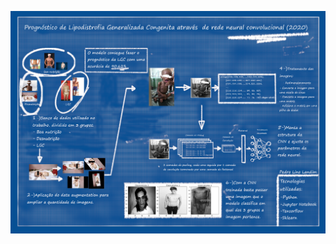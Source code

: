 <a href="https://github.com/pedrollandim/Prognostico_de_LGC_atraves_de_CNN" target="_blank"><img src="https://github.com/pedrollandim/Prognostico_de_LGC_atraves_de_CNN/blob/main/Prognostico_de_LGC_atraves_de_CNN.png" target="_blank"></a>
